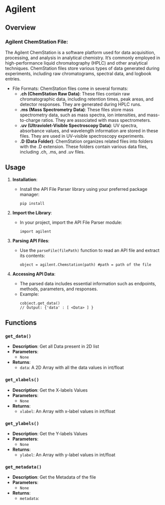 # Agilent

## Overview

### Agilent ChemStation File:
The Agilent ChemStation is a software platform used for data acquisition, processing, and analysis in analytical chemistry. It’s commonly employed in high-performance liquid chromatography (HPLC) and other analytical techniques.
ChemStation files store various types of data generated during experiments, including raw chromatograms, spectral data, and logbook entries.

- File Formats:
ChemStation files come in several formats:
  - **.ch (ChemStation Raw Data)**: These files contain raw chromatographic data, including retention times, peak areas, and detector responses. They are generated during HPLC runs.
  - **.ms (Mass Spectrometry Data)**: These files store mass spectrometry data, such as mass spectra, ion intensities, and mass-to-charge ratios. They are associated with mass spectrometers.
  - **.uv (Ultraviolet-Visible Spectroscopy Data)**: UV spectra, absorbance values, and wavelength information are stored in these files. They are used in UV-visible spectroscopy experiments.
  - **.D (Data Folder)**: ChemStation organizes related files into folders with the .D extension. These folders contain various data files, including .ch, .ms, and .uv files.

## Usage

1. **Installation**:
   - Install the API File Parser library using your preferred package manager:
     ```
     pip install 
     ```

2. **Import the Library**:
   - In your project, import the API File Parser module:
     ```
     import agilent
     ```

3. **Parsing API Files**:
   - Use the `parseFile(filePath)` function to read an API file and extract its contents:
     ```
     object = agilent.Chemstation(path) #path = path of the file
     ```

4. **Accessing API Data**:
   - The parsed data includes essential information such as endpoints, methods, parameters, and responses.
   - Example:
     ```
     cobject.get_data()
     // Output: {'data' : [ <Data> ] }
     ```

## Functions

### `get_data()`
- **Description**: Get all Data present in 2D list
- **Parameters**:
  - `None` 
- **Returns**:
  - `data`: A 2D Array with all the data values in int/float

### `get_xlabels()`
- **Description**: Get the X-labels Values
- **Parameters**:
  - `None` 
- **Returns**:
  - `xlabel`: An Array with x-label values in int/float

### `get_ylabels()`
- **Description**: Get the Y-labels Values
- **Parameters**:
  - `None` 
- **Returns**:
  - `ylabel`: An Array with y-label values in int/float

### `get_metadata()`
- **Description**: Get the Metadata of the file
- **Parameters**:
  - `None` 
- **Returns**:
  - `metadata`: 
